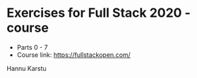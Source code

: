 # Exercises for Full Stack 2020 -course

- Parts 0 - 7
- Course link: https://fullstackopen.com/

Hannu Karstu
